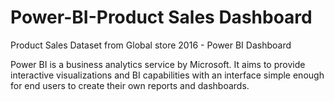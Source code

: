 # Power-BI-Product Sales Dashboard
Product Sales Dataset from Global store 2016 - Power BI Dashboard

Power BI is a business analytics service by Microsoft. 
It aims to provide interactive visualizations and BI capabilities with an interface
simple enough for end users to create their own reports and dashboards.
